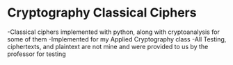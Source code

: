 # Cryptography Classical Ciphers
 -Classical ciphers implemented with python, along with cryptoanalysis for some of them
 -Implemented for my Applied Cryptography class
 -All Testing, ciphertexts, and plaintext are not mine and were provided to us by the professor for testing